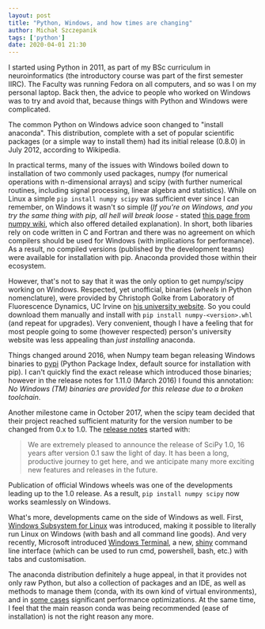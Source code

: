 ```yaml
---
layout: post
title: "Python, Windows, and how times are changing"
author: Michał Szczepanik
tags: ['python']
date: 2020-04-01 21:30
---
```


I started using Python in 2011, as part of my BSc curriculum in neuroinformatics (the introductory course was part of the first semester IIRC). The Faculty was running Fedora on all computers, and so was I on my personal laptop. Back then, the advice to people who worked on Windows was to try and avoid that, because things with Python and Windows were complicated.

The common Python on Windows advice soon changed to "install anaconda". This distribution, complete with a set of popular scientific packages (or a simple way to install them) had its initial release (0.8.0) in July 2012, according to Wikipedia.

In practical terms, many of the issues with Windows boiled down to installation of two commonly used packages, numpy (for numerical operations with n-dimensional arrays) and scipy (with further numerical routines, including signal processing, linear algebra and statistics). While on Linux a simple `pip install numpy scipy` was sufficient ever since I can remember, on Windows it wasn't so simple (_If you're on Windows, and you try the same thing with pip, all hell will break loose_ - stated [this page from numpy wiki](https://github.com/numpy/numpy/wiki/Whats-with-Windows-builds), which also offered detailed explanation). In short, both libaries rely on code written in C and Fortran and there was no agreement on which compilers should be used for Windows (with implications for performance). As a result, no compiled versions (published by the development teams) were available for installation with pip. Anaconda provided those within their ecosystem.

However, that's not to say that it was the only option to get numpy/scipy working on Windows. Respected, yet unofficial, binaries (_wheels_ in Python nomenclature), were provided by Christoph Golke from Laboratory of Fluorescence Dynamics, UC Irvine on [his university website](https://www.lfd.uci.edu/~gohlke/pythonlibs/). So you could download them manually and install with `pip install numpy-<version>.whl` (and repeat for upgrades). Very convenient, though I have a feeling that for most people going to some (however respected) person's university website was less appealing than _just installing_ anaconda.

Things changed around 2016, when Numpy team began releasing Windows binaries to [pypi](https://pypi.org/) (Python Package Index, default source for installation with pip). I can't quickly find the exact release which introduced those binaries; however in the release notes for 1.11.0 (March 2016) I found this annotation: _No Windows (TM) binaries are provided for this release due to a broken toolchain_. 

Another milestone came in October 2017, when the scipy team decided that their project reached sufficient maturity for the version number to be changed from 0.x to 1.0. The [release notes](https://docs.scipy.org/doc/scipy/reference/release.1.0.0.html) started with:

> We are extremely pleased to announce the release of SciPy 1.0, 16 years after version 0.1 saw the light of day. It has been a long, productive journey to get here, and we anticipate many more exciting new features and releases in the future.

Publication of official Windows wheels was one of the developments leading up to the 1.0 release. As a result, `pip install numpy scipy` now works seamlessly on Windows.

What's more, developments came on the side of Windows as well. First, [Windows Subsystem for Linux](https://docs.microsoft.com/en-us/windows/wsl/install-win10) was introduced, making it possible to literally run Linux on Windows (with bash and all command line goods). And very recently, Microsoft introduced [Windows Terminal](https://github.com/Microsoft/Terminal), a new, [shiny](https://www.youtube.com/watch?v=8gw0rXPMMPE) command line interface (which can be used to run cmd, powershell, bash, etc.) with tabs and customisation.

The anaconda distribution definitely a huge appeal, in that it provides not only raw Python, but also a collection of packages and an IDE, as well as methods to manage them (conda, with its own kind of virtual environments), and in [some cases](https://www.anaconda.com/tensorflow-in-anaconda/) significant performance optimizations. At the same time, I feel that the main reason conda was being recommended (ease of installation) is not the right reason any more.
